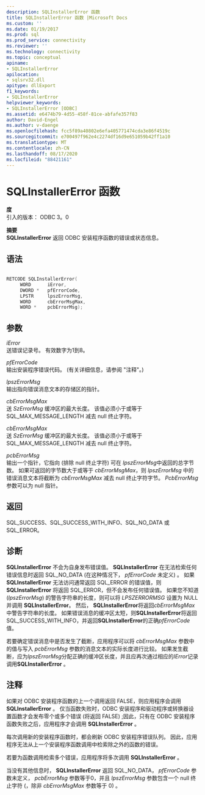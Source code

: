 ```yaml
---
description: SQLInstallerError 函数
title: SQLInstallerError 函数 |Microsoft Docs
ms.custom: ''
ms.date: 01/19/2017
ms.prod: sql
ms.prod_service: connectivity
ms.reviewer: ''
ms.technology: connectivity
ms.topic: conceptual
apiname:
- SQLInstallerError
apilocation:
- sqlsrv32.dll
apitype: dllExport
f1_keywords:
- SQLInstallerError
helpviewer_keywords:
- SQLInstallerError [ODBC]
ms.assetid: e6474b79-4d55-458f-81ce-abfafe357f83
author: David-Engel
ms.author: v-daenge
ms.openlocfilehash: fcc5f89a40802e6efa405771474cda3e86f4519c
ms.sourcegitcommit: e700497f962e4c2274df16d9e651059b42ff1a10
ms.translationtype: MT
ms.contentlocale: zh-CN
ms.lasthandoff: 08/17/2020
ms.locfileid: "88421161"
---
```

# <a name="sqlinstallererror-function"></a>SQLInstallerError 函数
**度**  
 引入的版本： ODBC 3。0  
  
 **摘要**  
 **SQLInstallerError** 返回 ODBC 安装程序函数的错误或状态信息。  
  
## <a name="syntax"></a>语法  
  
```cpp  
  
RETCODE SQLInstallerError(  
     WORD      iError,  
     DWORD *   pfErrorCode,  
     LPSTR     lpszErrorMsg,  
     WORD      cbErrorMsgMax,  
     WORD *    pcbErrorMsg);  
```  
  
## <a name="arguments"></a>参数  
 *iError*  
 送错误记录号。 有效数字为1到8。  
  
 *pfErrorCode*  
 输出安装程序错误代码。  (有关详细信息，请参阅 "注释"。)   
  
 *lpszErrorMsg*  
 输出指向错误消息文本的存储区的指针。  
  
 *cbErrorMsgMax*  
 送 *SzErrorMsg* 缓冲区的最大长度。 该值必须小于或等于 SQL_MAX_MESSAGE_LENGTH 减去 null 终止字符。  
  
 *cbErrorMsgMax*  
 送 *SzErrorMsg* 缓冲区的最大长度。 该值必须小于或等于 SQL_MAX_MESSAGE_LENGTH 减去 null 终止字符。  
  
 *pcbErrorMsg*  
 输出一个指针，它指向 (排除 null 终止字符) 可在 *lpszErrorMsg*中返回的总字节数。 如果可返回的字节数大于或等于 *cbErrorMsgMax*，则 *lpszErrorMsg* 中的错误消息文本将截断为 *cbErrorMsgMax* 减去 null 终止字符字节。 *PcbErrorMsg*参数可以为 null 指针。  
  
## <a name="returns"></a>返回  
 SQL_SUCCESS、SQL_SUCCESS_WITH_INFO、SQL_NO_DATA 或 SQL_ERROR。  
  
## <a name="diagnostics"></a>诊断  
 **SQLInstallerError** 不会为自身发布错误值。 **SQLInstallerError** 在无法检索任何错误信息时返回 SQL_NO_DATA (在这种情况下， *pfErrorCode* 未定义) 。 如果 **SQLInstallerError** 无法访问通常返回 SQL_ERROR 的错误值，则 **SQLInstallerError** 将返回 SQL_ERROR，但不会发布任何错误值。 如果您不知道 (*lpszErrorMsg*) 的警告字符串的长度，则可以将 *LPSZERRORMSG* 设置为 NULL 并调用 **SQLInstallerError**。 然后， **SQLInstallerError**将返回*cbErrorMsgMax*中警告字符串的长度。 如果错误消息的缓冲区太短，则**SQLInstallerError**将返回 SQL_SUCCESS_WITH_INFO，并返回**SQLInstallerError**的正确*pfErrorCode*值。  
  
 若要确定错误消息中是否发生了截断，应用程序可以将 *cbErrorMsgMax* 参数中的值与写入 *pcbErrorMsg* 参数的消息文本的实际长度进行比较。 如果发生截断，应为*lpszErrorMsg*分配正确的缓冲区长度，并且应再次通过相应的*IError*记录调用**SQLInstallerError** 。  
  
## <a name="comments"></a>注释  
 如果对 ODBC 安装程序函数的上一个调用返回 FALSE，则应用程序会调用 **SQLInstallerError** 。 仅当函数失败时，ODBC 安装程序和驱动程序或转换器设置函数才会发布零个或多个错误 (将返回 FALSE) ;因此，只有在 ODBC 安装程序函数失败之后，应用程序才会调用 **SQLInstallerError** 。  
  
 每次调用新的安装程序函数时，都会刷新 ODBC 安装程序错误队列。 因此，应用程序无法从上一个安装程序函数调用中检索除之外的函数的错误。  
  
 若要为函数调用检索多个错误，应用程序将多次调用 **SQLInstallerError** 。  
  
 当没有其他信息时， **SQLInstallerError** 返回 SQL_NO_DATA， *pfErrorCode* 参数未定义， *pcbErrorMsg* 参数等于0，并且 *lpszErrorMsg* 参数包含一个 null 终止字符 (，除非 *cbErrorMsgMax* 参数等于 0) 。
